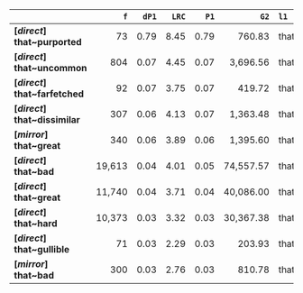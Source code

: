 |                                |    `f` |   `dP1` |   `LRC` |   `P1` |      `G2` | `l1`   | `l2`       |    `f1` |    `f2` |        `N` |   `exp_f` |   `unexp_f` |   `unexp_r` |   `odds_r_disc` |    `t` |   `MI` |   `dP2` |   `P2` |   `deltaP_max` |   `deltaP_mean` | `dataset`   |
|:-------------------------------|-------:|--------:|--------:|-------:|----------:|:-------|:-----------|--------:|--------:|-----------:|----------:|------------:|------------:|----------------:|-------:|-------:|--------:|-------:|---------------:|----------------:|:------------|
| **[_direct_] that~purported**  |     73 |    0.79 |    8.45 |   0.79 |    760.83 | that   | purported  | 206,801 |      92 | 71,961,373 |      0.26 |       72.74 |        1.00 |            3.12 |   8.51 |   2.44 |    0.00 |   0.00 |           0.79 |            0.40 | direct      |
| **[_direct_] that~uncommon**   |    804 |    0.07 |    4.45 |   0.07 |  3,696.56 | that   | uncommon   | 206,801 |  11,144 | 71,961,373 |     32.03 |      771.97 |        0.96 |            1.43 |  27.23 |   1.40 |    0.00 |   0.00 |           0.07 |            0.04 | direct      |
| **[_direct_] that~farfetched** |     92 |    0.07 |    3.75 |   0.07 |    419.72 | that   | farfetched | 206,801 |   1,296 | 71,961,373 |      3.72 |       88.28 |        0.96 |            1.43 |   9.20 |   1.39 |    0.00 |   0.00 |           0.07 |            0.03 | direct      |
| **[_direct_] that~dissimilar** |    307 |    0.06 |    4.13 |   0.07 |  1,363.48 | that   | dissimilar | 206,801 |   4,598 | 71,961,373 |     13.21 |      293.79 |        0.96 |            1.40 |  16.77 |   1.37 |    0.00 |   0.00 |           0.06 |            0.03 | direct      |
| **[_mirror_] that~great**      |    340 |    0.06 |    3.89 |   0.06 |  1,395.60 | that   | great      |   5,465 |   5,513 |  1,680,633 |     17.93 |      322.07 |        0.95 |            1.33 |  17.47 |   1.28 |    0.06 |   0.06 |           0.06 |            0.06 | mirror      |
| **[_direct_] that~bad**        | 19,613 |    0.04 |    4.01 |   0.05 | 74,557.57 | that   | bad        | 206,801 | 425,797 | 71,961,373 |  1,223.65 |   18,389.35 |        0.94 |            1.26 | 131.31 |   1.20 |    0.09 |   0.09 |           0.09 |            0.07 | direct      |
| **[_direct_] that~great**      | 11,740 |    0.04 |    3.71 |   0.04 | 40,086.00 | that   | great      | 206,801 | 306,251 | 71,961,373 |    880.10 |   10,859.90 |        0.93 |            1.16 | 100.23 |   1.13 |    0.05 |   0.06 |           0.05 |            0.04 | direct      |
| **[_direct_] that~hard**       | 10,373 |    0.03 |    3.32 |   0.03 | 30,367.38 | that   | hard       | 206,801 | 349,907 | 71,961,373 |  1,005.55 |    9,367.44 |        0.90 |            1.05 |  91.97 |   1.01 |    0.05 |   0.05 |           0.05 |            0.04 | direct      |
| **[_direct_] that~gullible**   |     71 |    0.03 |    2.29 |   0.03 |    203.93 | that   | gullible   | 206,801 |   2,413 | 71,961,373 |      6.93 |       64.07 |        0.90 |            1.03 |   7.60 |   1.01 |    0.00 |   0.00 |           0.03 |            0.01 | direct      |
| **[_mirror_] that~bad**        |    300 |    0.03 |    2.76 |   0.03 |    810.78 | that   | bad        |   5,465 |  10,150 |  1,680,633 |     33.01 |      266.99 |        0.89 |            0.99 |  15.41 |   0.96 |    0.05 |   0.05 |           0.05 |            0.04 | mirror      |